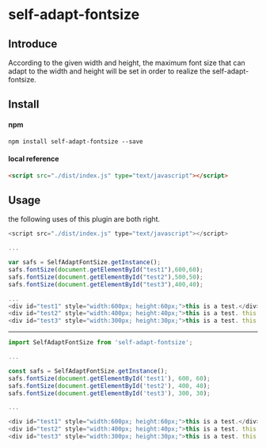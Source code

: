 # self-adapt-fontsize
## Introduce

According to the given width and height, the maximum font size that can adapt to the width and height will be set in order to realize the self-adapt-fontsize.

## Install
#### npm
```shell
npm install self-adapt-fontsize --save
```

#### local reference
```html
<script src="./dist/index.js" type="text/javascript"></script>
```

## Usage
the following uses of this plugin are both right. 

```javascript
<script src="./dist/index.js" type="text/javascript"></script>

...

var safs = SelfAdaptFontSize.getInstance();
safs.fontSize(document.getElementById("test1"),600,60);
safs.fontSize(document.getElementById("test2"),500,50);
safs.fontSize(document.getElementById("test3"),400,40);

...
<div id="test1" style="width:600px; height:60px;">this is a test.</div>
<div id="test2" style="width:400px; height:40px;">this is a test. this is a test.</div>
<div id="test3" style="width:300px; height:30px;">this is a test. this is a test. this is a test. this is a test.</div>
```

*******

```javascript
import SelfAdaptFontSize from 'self-adapt-fontsize';

...

const safs = SelfAdaptFontSize.getInstance();
safs.fontSize(document.getElementById('test1'), 600, 60);
safs.fontSize(document.getElementById('test2'), 400, 40);
safs.fontSize(document.getElementById('test3'), 300, 30);

...

<div id="test1" style="width:600px; height:60px;">this is a test.</div>
<div id="test2" style="width:400px; height:40px;">this is a test. this is a test.</div>
<div id="test3" style="width:300px; height:30px;">this is a test. this is a test. this is a test. this is a test.</div>
```
